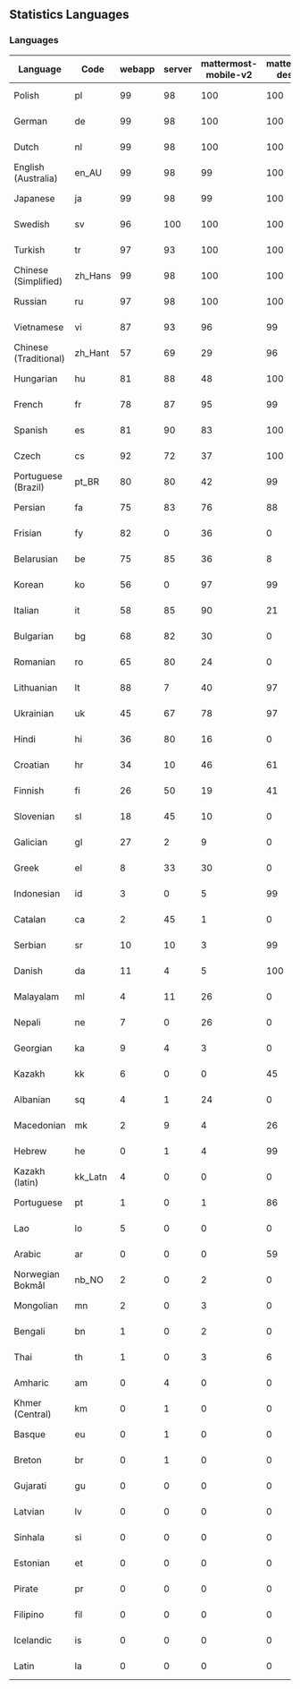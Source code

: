 ## Statistics Languages ##
###  Languages  ###
|Language|Code|webapp|server|mattermost-mobile-v2|mattermost-desktop|playbook-webapp|calls-webapp|Total|Last Modified|
|---|---|---|---|---|---|---|---|---|---|
|Polish|pl| 99| 98| 100| 100| 0| 100| 99|2024-03-12T16:14:52.793091Z|
|German|de| 99| 98| 100| 100| 0| 100| 99|2024-03-12T16:12:32.963061Z|
|Dutch|nl| 99| 98| 100| 100| 0| 100| 99|2024-03-12T16:14:49.064044Z|
|English (Australia)|en_AU| 99| 98| 99| 100| 0| 0| 99|2024-03-12T16:12:41.455620Z|
|Japanese|ja| 99| 98| 99| 100| 0| 97| 99|2024-03-12T16:13:51.266560Z|
|Swedish|sv| 96| 100| 100| 100| 0| 89| 97|2024-03-12T19:37:23.122820Z|
|Turkish|tr| 97| 93| 100| 100| 0| 100| 96|2024-03-12T23:51:46.603798Z|
|Chinese (Simplified)|zh_Hans| 99| 98| 100| 100| 0| 100| 95|2024-03-12T16:15:51.065418Z|
|Russian|ru| 97| 98| 100| 100| 0| 68| 94|2024-03-12T16:15:12.171015Z|
|Vietnamese|vi| 87| 93| 96| 99| 0| 89| 90|2024-03-12T16:15:47.263315Z|
|Chinese (Traditional)|zh_Hant| 57| 69| 29| 96| 0| 15| 87|2024-03-12T16:15:55.289205Z|
|Hungarian|hu| 81| 88| 48| 100| 0| 0| 80|2024-03-12T16:13:35.664174Z|
|French|fr| 78| 87| 95| 99| 0| 52| 79|2024-03-12T16:13:08.089703Z|
|Spanish|es| 81| 90| 83| 100| 0| 25| 78|2024-03-12T16:12:45.375520Z|
|Czech|cs| 92| 72| 37| 100| 0| 97| 77|2024-03-12T16:12:25.341907Z|
|Portuguese (Brazil)|pt_BR| 80| 80| 42| 99| 0| 89| 76|2024-03-12T16:15:00.513461Z|
|Persian|fa| 75| 83| 76| 88| 0| 0| 73|2024-03-12T16:12:56.505509Z|
|Frisian|fy| 82| 0| 36| 0| 0| 0| 72|2024-03-12T16:13:12.351550Z|
|Belarusian|be| 75| 85| 36| 8| 0| 0| 71|2024-03-12T16:12:06.572109Z|
|Korean|ko| 56| 0| 97| 99| 0| 89| 67|2024-03-12T16:14:10.672750Z|
|Italian|it| 58| 85| 90| 21| 0| 21| 67|2024-03-12T16:13:47.475897Z|
|Bulgarian|bg| 68| 82| 30| 0| 0| 0| 66|2024-03-12T16:12:10.657479Z|
|Romanian|ro| 65| 80| 24| 0| 0| 0| 63|2024-03-12T16:15:08.319079Z|
|Lithuanian|lt| 88| 7| 40| 97| 0| 80| 62|2024-03-12T16:14:22.235881Z|
|Ukrainian|uk| 45| 67| 78| 97| 0| 0| 56|2024-03-12T16:15:42.979672Z|
|Hindi|hi| 36| 80| 16| 0| 0| 0| 44|2024-03-12T16:13:27.501000Z|
|Croatian|hr| 34| 10| 46| 61| 0| 97| 36|2024-03-12T16:13:31.043100Z|
|Finnish|fi| 26| 50| 19| 41| 0| 0| 32|2024-03-12T16:13:00.258563Z|
|Slovenian|sl| 18| 45| 10| 0| 0| 0| 22|2024-03-12T16:15:19.769097Z|
|Galician|gl| 27| 2| 9| 0| 0| 0| 17|2024-03-12T16:13:16.224439Z|
|Greek|el| 8| 33| 30| 0| 0| 0| 17|2024-03-12T16:12:36.921569Z|
|Indonesian|id| 3| 0| 5| 99| 0| 0| 14|2024-03-12T16:13:39.581269Z|
|Catalan|ca| 2| 45| 1| 0| 0| 0| 13|2024-03-12T16:12:21.735857Z|
|Serbian|sr| 10| 10| 3| 99| 0| 0| 12|2024-03-12T16:15:27.520809Z|
|Danish|da| 11| 4| 5| 100| 0| 0| 11|2024-03-12T16:12:29.384298Z|
|Malayalam|ml| 4| 11| 26| 0| 0| 0| 9|2024-03-12T16:14:33.600998Z|
|Nepali|ne| 7| 0| 26| 0| 0| 0| 7|2024-03-12T16:14:45.249156Z|
|Georgian|ka| 9| 4| 3| 0| 0| 0| 7|2024-03-12T16:13:55.330498Z|
|Kazakh|kk| 6| 0| 0| 45| 0| 0| 6|2024-03-12T16:14:02.610377Z|
|Albanian|sq| 4| 1| 24| 0| 0| 0| 5|2024-03-12T16:15:23.190201Z|
|Macedonian|mk| 2| 9| 4| 26| 0| 0| 5|2024-03-12T16:14:29.257938Z|
|Hebrew|he| 0| 1| 4| 99| 0| 0| 4|2024-03-12T16:13:23.877376Z|
|Kazakh (latin)|kk_Latn| 4| 0| 0| 0| 0| 0| 4|2024-03-12T16:13:59.042833Z|
|Portuguese|pt| 1| 0| 1| 86| 0| 0| 3|2024-03-12T16:15:04.168372Z|
|Lao|lo| 5| 0| 0| 0| 0| 0| 3|2024-03-12T16:14:18.022420Z|
|Arabic|ar| 0| 0| 0| 59| 0| 0| 2|2024-03-12T16:12:02.833222Z|
|Norwegian Bokmål|nb_NO| 2| 0| 2| 0| 0| 0| 2|2024-03-12T16:14:41.030099Z|
|Mongolian|mn| 2| 0| 3| 0| 0| 0| 2|2024-03-12T16:14:37.412662Z|
|Bengali|bn| 1| 0| 2| 0| 0| 0| 1|2024-03-12T16:12:14.203415Z|
|Thai|th| 1| 0| 3| 6| 0| 0| 1|2024-03-12T16:15:34.912268Z|
|Amharic|am| 0| 4| 0| 0| 0| 0| 1|2024-03-12T16:11:58.769727Z|
|Khmer (Central)|km| 0| 1| 0| 0| 0| 0| 0|2024-03-12T16:14:06.326447Z|
|Basque|eu| 0| 1| 0| 0| 0| 0| 0|2024-03-12T16:12:52.883281Z|
|Breton|br| 0| 1| 0| 0| 0| 0| 0|2024-03-12T16:12:17.669384Z|
|Gujarati|gu| 0| 0| 0| 0| 0| 0| 0|2024-03-12T16:13:19.728636Z|
|Latvian|lv| 0| 0| 0| 0| 0| 0| 0|2024-03-12T16:14:25.706793Z|
|Sinhala|si| 0| 0| 0| 0| 0| 0| 0|2024-03-12T16:15:15.773437Z|
|Estonian|et| 0| 0| 0| 0| 0| 0| 0|2024-03-12T16:12:48.800553Z|
|Pirate|pr| 0| 0| 0| 0| 0| 0| 0|2024-03-12T16:14:56.950036Z|
|Filipino|fil| 0| 0| 0| 0| 0| 0| 0|2024-03-12T16:13:04.314257Z|
|Icelandic|is| 0| 0| 0| 0| 0| 0| 0|2024-03-12T16:13:43.106680Z|
|Latin|la| 0| 0| 0| 0| 0| 0| 0|2024-03-12T16:14:14.249164Z|
